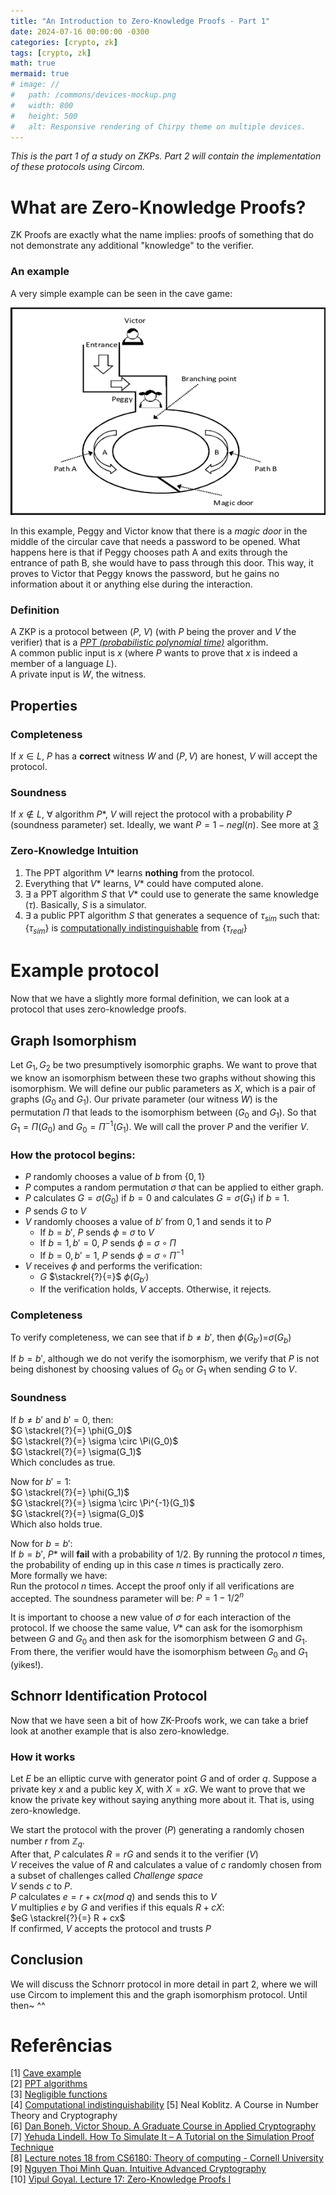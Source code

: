```yaml
---
title: "An Introduction to Zero-Knowledge Proofs - Part 1"
date: 2024-07-16 00:00:00 -0300
categories: [crypto, zk]
tags: [crypto, zk]
math: true
mermaid: true
# image: //
#   path: /commons/devices-mockup.png
#   width: 800
#   height: 500
#   alt: Responsive rendering of Chirpy theme on multiple devices.
---
```


_This is the part 1 of a study on ZKPs. Part 2 will contain the implementation of these protocols using Circom._
# What are Zero-Knowledge Proofs?
ZK Proofs are exactly what the name implies: proofs of something that do not demonstrate any additional "knowledge" to the verifier.

### An example
A very simple example can be seen in the cave game:

![Alibaba_cave](/assets/img/Alibaba_cave.png)

In this example, Peggy and Victor know that there is a _magic door_ in the middle of the circular cave that needs a password to be opened. What happens here is that if Peggy chooses path A and exits through the entrance of path B, she would have to pass through this door. This way, it proves to Victor that Peggy knows the password, but he gains no information about it or anything else during the interaction.

### Definition

A ZKP is a protocol between ($P$, $V$) (with $P$ being the prover and $V$ the verifier) that is a _[PPT (probabilistic polynomial time)](https://en.wikipedia.org/wiki/PP_(complexity))_ algorithm.\
A common public input is $x$ (where $P$ wants to prove that $x$ is indeed a member of a language $L$).\
A private input is $W$, the witness.

## Properties

### Completeness

If $x \in L$, $P$ has a **correct** witness $W$ and $(P, V)$ are honest, $V$ will accept the protocol.

### Soundness

If $x \notin L$, $\forall$ algorithm $P*$, $V$ will reject the protocol with a probability $P$ (soundness parameter) set. Ideally, we want $P = 1 - negl(n)$. See more at [3](https://www.youtube.com/watch?v=l5A3oEG-XKk)

### Zero-Knowledge Intuition
1. The PPT algorithm $V*$ learns **nothing** from the protocol.
2. Everything that $V*$ learns, $V*$ could have computed alone.
3. $\exists$ a PPT algorithm $S$ that $V*$ could use to generate the same knowledge ($\tau$). Basically, $S$ is a simulator.
4. $\exists$ a public PPT algorithm $S$ that generates a sequence of $\tau_{sim}$ such that:
{$\tau_{sim}$} is [computationally indistinguishable](https://en.wikipedia.org/wiki/Computational_indistinguishability) from {$\tau_{real}$}

# Example protocol

Now that we have a slightly more formal definition, we can look at a protocol that uses zero-knowledge proofs.

## Graph Isomorphism

Let $G_1, G_2$ be two presumptively isomorphic graphs. We want to prove that we know an isomorphism between these two graphs without showing this isomorphism.
We will define our public parameters as $X$, which is a pair of graphs $({G_0}$ and ${G_1})$. Our private parameter (our witness ${W}$) is the permutation $\Pi$ that leads to the isomorphism between $({G_0}$ and ${G_1})$. So that $G_1 = \Pi(G_0)$ and $G_0 = \Pi^{-1}(G_1)$. We will call the prover $P$ and the verifier $V$.

### How the protocol begins:

* $P$ randomly chooses a value of $b$ from {$0, 1$}
* $P$ computes a random permutation $\sigma$ that can be applied to either graph.
* $P$ calculates $G = \sigma(G_0)$ if $b=0$ and calculates $G = \sigma(G_1)$ if $b=1$.
* $P$ sends $G$ to $V$
* $V$ randomly chooses a value of $b'$ from ${0, 1}$ and sends it to $P$
    * If $b = b'$, $P$ sends $\phi$ = $\sigma$ to $V$
    * If $b=1, b'=0$, $P$ sends $\phi$ = $\sigma \circ \Pi$
    * If $b=0, b'=1$, $P$ sends $\phi$ = $\sigma \circ \Pi^{-1}$
* $V$ receives $\phi$ and performs the verification:
    * $G$ $\stackrel{?}{=}$ $\phi(G_{b'})$
    * If the verification holds, $V$ accepts. Otherwise, it rejects.

### Completeness

To verify completeness, we can see that if $b \neq b'$, then $\phi(G_{b'})$=$\sigma(G_b)$

If $b = b'$, although we do not verify the isomorphism, we verify that $P$ is not being dishonest by choosing values of $G_0$ or $G_1$ when sending $G$ to $V$.

### Soundness

If $b \neq b'$ and $b'=0$, then:\
$G \stackrel{?}{=} \phi(G_0)$\
$G \stackrel{?}{=} \sigma \circ \Pi(G_0)$\
$G \stackrel{?}{=} \sigma(G_1)$\
Which concludes as true.

Now for $b'=1$:\
$G \stackrel{?}{=} \phi(G_1)$\
$G \stackrel{?}{=} \sigma \circ \Pi^{-1}(G_1)$\
$G \stackrel{?}{=} \sigma(G_0)$\
Which also holds true.

Now for $b = b'$:\
If $b = b'$, $P*$ will **fail** with a probability of $1/2$. By running the protocol $n$ times, the probability of ending up in this case $n$ times is practically zero.\
More formally we have:\
Run the protocol $n$ times. Accept the proof only if all verifications are accepted. The soundness parameter will be: $P = 1 - 1/2^n$

It is important to choose a new value of $\sigma$ for each interaction of the protocol. If we choose the same value, $V*$ can ask for the isomorphism between $G$ and $G_0$ and then ask for the isomorphism between $G$ and $G_1$. From there, the verifier would have the isomorphism between $G_0$ and $G_1$ (yikes!).

## Schnorr Identification Protocol

Now that we have seen a bit of how ZK-Proofs work, we can take a brief look at another example that is also zero-knowledge.

### How it works

Let $E$ be an elliptic curve with generator point $G$ and of order $q$. Suppose a private key $x$ and a public key $X$, with $X = xG$. We want to prove that we know the private key without saying anything more about it. That is, using zero-knowledge.

We start the protocol with the prover $(P)$ generating a randomly chosen number $r$ from $\mathbb{Z}_{q}$.\
After that, $P$ calculates $R = rG$ and sends it to the verifier $(V)$\
$V$ receives the value of $R$ and calculates a value of $c$ randomly chosen from a subset of challenges called $Challenge\ space$\
$V$ sends $c$ to $P$.\
$P$ calculates $e = r + cx (mod\ q)$ and sends this to $V$\
$V$ multiplies $e$ by $G$ and verifies if this equals $R + cX$:\
$eG \stackrel{?}{=} R + cx$\
If confirmed, $V$ accepts the protocol and trusts $P$

## Conclusion

We will discuss the Schnorr protocol in more detail in part 2, where we will use Circom to implement this and the graph isomorphism protocol. Until then~ ^^

# Referências
[1] [Cave example](https://www.youtube.com/watch?v=MwgpuY5X9Iw)\
[2] [PPT algorithms](https://en.wikipedia.org/wiki/PP_(complexity))\
[3] [Negligible functions](https://www.youtube.com/watch?v=l5A3oEG-XKk)\
[4] [Computational indistinguishability](https://en.wikipedia.org/wiki/Computational_indistinguishability)
[5] Neal Koblitz. A Course in Number Theory and Cryptography\
[6] [Dan Boneh, Victor Shoup. A Graduate Course in Applied Cryptography](https://crypto.stanford.edu/~dabo/cryptobook/BonehShoup_0_4.pdf)\
[7] [Yehuda Lindell. How To Simulate It – A Tutorial on the Simulation Proof Technique](https://eprint.iacr.org/2016/046.pdf)\
[8] [Lecture notes 18 from CS6180: Theory of computing - Cornell University](http://www.cs.cornell.edu/courses/cs6810/2009sp/scribe/lecture18.pdf)\
[9] [Nguyen Thoi Minh Quan. Intuitive Advanced Cryptography](https://github.com/cryptosubtlety/intuitive-advanced-cryptography/blob/master/advancedcrypto.pdf)\
[10] [Vipul Goyal. Lecture 17: Zero-Knowledge Proofs I](https://www.youtube.com/watch?v=VnZVW1iG2po&list=PLI3cKEs5b6gvelkJnHf16r3ADhYvcQjdr&index=17)
